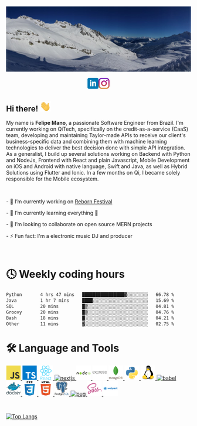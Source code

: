 [![Header](https://github.com/Manofgpa/Manofgpa/raw/61ab25bc290d829618079475fdc1b41445d7b5fc/header.jpg 'Header')](https://felipemano.dev/)

<p align='center'>​<a href="https://www.linkedin.com/in/felipemano/" rel="nofollow"><img height="30" src="https://raw.githubusercontent.com/Manofgpa/Manofgpa/54116c30e33621ed85da642674295c96ddedf783/linkedin.png" style="max-width: 100%;"></a><a href="https://instagram.com/manofgpa" rel="nofollow"><img height="30" src="https://raw.githubusercontent.com/Manofgpa/Manofgpa/main/instagram.jpg" style="max-width: 100%;"></a></p>

## Hi there! <img src="https://github.com/Manofgpa/Manofgpa/blob/21ba3cb7328259ff6bb1e5b583fec8b40dae7d7e/wave.gif?raw=true" width="30px">

My name is **Felipe Mano**, a passionate Software Engineer from Brazil. I'm currently working on QiTech, specifically on the credit-as-a-service (CaaS) team, developing and maintaining Taylor-made APIs to receive our client's business-specific data and combining them with machine learning technologies to deliver the best decision done with simple API integration. As a generalist, I build up several solutions working on Backend with Python and NodeJs, Frontend with React and plain Javascript, Mobile Development on iOS and Android with native language, Swift and Java, as well as Hybrid Solutions using Flutter and Ionic. In a few months on Qi, I became solely responsible for the Mobile ecosystem.

<br/>

\- 🔭 I’m currently working on [Reborn Festival](https://github.com/manofgpa/reborn-festival)

\- 🌱 I’m currently learning everything 🤣

\- 👯 I’m looking to collaborate on open source MERN projects

\- ⚡ Fun fact: I'm a electronic music DJ and producer

<br/>

# 🕓 Weekly coding hours

<!--START_SECTION:waka-->

```text
Python       4 hrs 47 mins   ████████████████▓░░░░░░░░   66.78 %
Java         1 hr 7 mins     ████░░░░░░░░░░░░░░░░░░░░░   15.69 %
SQL          20 mins         █▒░░░░░░░░░░░░░░░░░░░░░░░   04.81 %
Groovy       20 mins         █▒░░░░░░░░░░░░░░░░░░░░░░░   04.76 %
Bash         18 mins         █░░░░░░░░░░░░░░░░░░░░░░░░   04.21 %
Other        11 mins         ▓░░░░░░░░░░░░░░░░░░░░░░░░   02.75 %
```

<!--END_SECTION:waka-->

# 🛠️ Language and Tools

<p align="left"><a href="https://developer.mozilla.org/en-US/docs/Web/JavaScript" target="_blank"> <img src="https://raw.githubusercontent.com/devicons/devicon/master/icons/javascript/javascript-original.svg" alt="javascript" width="40" height="40"/> </a>
    <a href="https://www.typescriptlang.org/" target="_blank"> <img src="https://raw.githubusercontent.com/devicons/devicon/master/icons/typescript/typescript-original.svg" alt="typescript" width="40" height="40"/> </a>
    <a href="https://reactjs.org/" target="_blank"> <img src="https://raw.githubusercontent.com/devicons/devicon/master/icons/react/react-original-wordmark.svg" alt="react" width="40" height="40"/> </a>
    <a href="https://nextjs.org/" target="_blank"> <img src="https://cdn.worldvectorlogo.com/logos/next-js.svg" alt="nextjs" width="40" height="40"/> </a>
    <a href="https://nodejs.org" target="_blank"> <img src="https://raw.githubusercontent.com/devicons/devicon/master/icons/nodejs/nodejs-original-wordmark.svg" alt="nodejs" width="40" height="40"/> </a>
    <a href="https://expressjs.com" target="_blank"> <img src="https://raw.githubusercontent.com/devicons/devicon/master/icons/express/express-original-wordmark.svg" alt="express" width="40" height="40"/> </a>   <a href="https://www.mongodb.com/" target="_blank"> <img src="https://raw.githubusercontent.com/devicons/devicon/master/icons/mongodb/mongodb-original-wordmark.svg" alt="mongodb" width="40" height="40"/> </a>  <a href="https://www.python.org" target="_blank"> <img src="https://raw.githubusercontent.com/devicons/devicon/master/icons/python/python-original.svg" alt="python" width="40" height="40"/> </a>
<a href="https://www.linux.org/" target="_blank"> <img src="https://raw.githubusercontent.com/devicons/devicon/master/icons/linux/linux-original.svg" alt="linux" width="40" height="40"/> </a>
    <a href="https://babeljs.io/" target="_blank"> <img src="https://www.vectorlogo.zone/logos/babeljs/babeljs-icon.svg" alt="babel" width="40" height="40"/> </a> <a href="https://www.docker.com/" target="_blank"> <img src="https://raw.githubusercontent.com/devicons/devicon/master/icons/docker/docker-original-wordmark.svg" alt="docker" width="40" height="40"/> </a><a href="https://www.w3schools.com/css/" target="_blank"> <img src="https://raw.githubusercontent.com/devicons/devicon/master/icons/css3/css3-original-wordmark.svg" alt="css3" width="40" height="40"/> </a>  <a href="https://www.w3.org/html/" target="_blank"> <img src="https://raw.githubusercontent.com/devicons/devicon/master/icons/html5/html5-original-wordmark.svg" alt="html5" width="40" height="40"/> </a> <a href="https://www.postgresql.org" target="_blank"> <img src="https://raw.githubusercontent.com/devicons/devicon/master/icons/postgresql/postgresql-original-wordmark.svg" alt="postgresql" width="40" height="40"/> </a> <a href="https://pugjs.org" target="_blank"> <img src="https://cdn.worldvectorlogo.com/logos/pug.svg" alt="pug" width="40" height="40"/> </a> <a href="https://sass-lang.com" target="_blank"> <img src="https://raw.githubusercontent.com/devicons/devicon/master/icons/sass/sass-original.svg" alt="sass" width="40" height="40"/> </a> <a href="https://webpack.js.org" target="_blank"> <img src="https://raw.githubusercontent.com/devicons/devicon/d00d0969292a6569d45b06d3f350f463a0107b0d/icons/webpack/webpack-original-wordmark.svg" alt="webpack" width="40" height="40"/> </a>
</p>

 <br/>

[![Top Langs](https://github-readme-stats.vercel.app/api/top-langs/?username=manofgpa&theme=highcontrast)](https://github.com/manofgpa/github-readme-stats)

